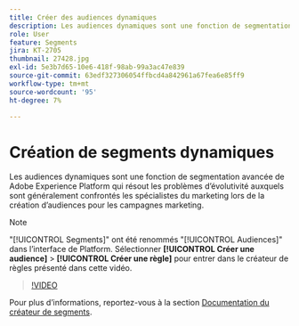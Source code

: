 ```yaml
---
title: Créer des audiences dynamiques
description: Les audiences dynamiques sont une fonction de segmentation avancée de Adobe Experience Platform qui résout les problèmes d’évolutivité auxquels sont généralement confrontés les spécialistes du marketing lors de la création d’audiences pour les campagnes marketing.
role: User
feature: Segments
jira: KT-2705
thumbnail: 27428.jpg
exl-id: 5e3b7d65-10e6-418f-98ab-99a3ac47e839
source-git-commit: 63edf327306054ffbcd4a842961a67fea6e85ff9
workflow-type: tm+mt
source-wordcount: '95'
ht-degree: 7%

---
```


# Création de segments dynamiques

Les audiences dynamiques sont une fonction de segmentation avancée de Adobe Experience Platform qui résout les problèmes d’évolutivité auxquels sont généralement confrontés les spécialistes du marketing lors de la création d’audiences pour les campagnes marketing.

>[!NOTE]
>
> &quot;[!UICONTROL Segments]&quot; ont été renommés &quot;[!UICONTROL Audiences]&quot; dans l’interface de Platform. Sélectionner **[!UICONTROL Créer une audience]** > **[!UICONTROL Créer une règle]** pour entrer dans le créateur de règles présenté dans cette vidéo.

>[!VIDEO](https://video.tv.adobe.com/v/27428?quality=12&learn=on)

Pour plus d’informations, reportez-vous à la section [Documentation du créateur de segments](https://experienceleague.adobe.com/docs/experience-platform/segmentation/ui/segment-builder.html?lang=fr).
